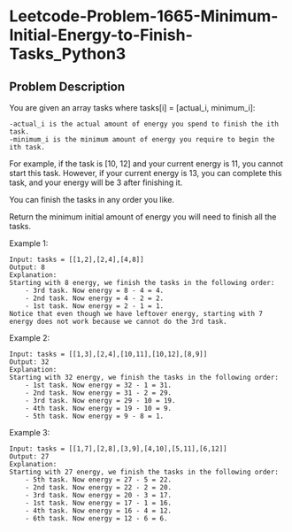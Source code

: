 # Leetcode-Problem-1665-Minimum-Initial-Energy-to-Finish-Tasks_Python3

## Problem Description

You are given an array tasks where tasks[i] = [actual_i, minimum_i]:

    -actual_i is the actual amount of energy you spend to finish the ith task.
    -minimum_i is the minimum amount of energy you require to begin the ith task.

For example, if the task is [10, 12] and your current energy is 11, you cannot start this task. However, if your current energy is 13, you can complete this task, and your energy will be 3 after finishing it.

You can finish the tasks in any order you like.

Return the minimum initial amount of energy you will need to finish all the tasks.

 
Example 1:
    
    Input: tasks = [[1,2],[2,4],[4,8]]
    Output: 8
    Explanation:
    Starting with 8 energy, we finish the tasks in the following order:
        - 3rd task. Now energy = 8 - 4 = 4.
        - 2nd task. Now energy = 4 - 2 = 2.
        - 1st task. Now energy = 2 - 1 = 1.
    Notice that even though we have leftover energy, starting with 7 energy does not work because we cannot do the 3rd task.

Example 2:

    Input: tasks = [[1,3],[2,4],[10,11],[10,12],[8,9]]
    Output: 32
    Explanation:
    Starting with 32 energy, we finish the tasks in the following order:
        - 1st task. Now energy = 32 - 1 = 31.
        - 2nd task. Now energy = 31 - 2 = 29.
        - 3rd task. Now energy = 29 - 10 = 19.
        - 4th task. Now energy = 19 - 10 = 9.
        - 5th task. Now energy = 9 - 8 = 1.

Example 3:

    Input: tasks = [[1,7],[2,8],[3,9],[4,10],[5,11],[6,12]]
    Output: 27
    Explanation:
    Starting with 27 energy, we finish the tasks in the following order:
        - 5th task. Now energy = 27 - 5 = 22.
        - 2nd task. Now energy = 22 - 2 = 20.
        - 3rd task. Now energy = 20 - 3 = 17.
        - 1st task. Now energy = 17 - 1 = 16.
        - 4th task. Now energy = 16 - 4 = 12.
        - 6th task. Now energy = 12 - 6 = 6.

